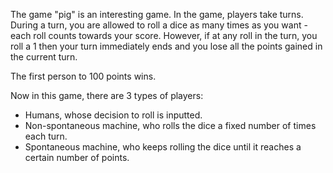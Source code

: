 The game "pig" is an interesting game.
In the game, players take turns. During a turn, you are allowed to roll a dice as many times as you want - each roll counts towards your score.
However, if at any roll in the turn, you roll a 1 then your turn immediately ends and you lose all the points gained in the current turn.

The first person to 100 points wins.

Now in this game, there are 3 types of players:
 - Humans, whose decision to roll is inputted.
 - Non-spontaneous machine, who rolls the dice a fixed number of times each turn.
 - Spontaneous machine, who keeps rolling the dice until it reaches a certain number of points. 
